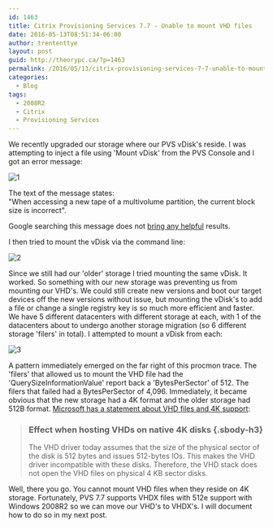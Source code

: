 ```yaml
---
id: 1463
title: Citrix Provisioning Services 7.7 - Unable to mount VHD files
date: 2016-05-13T08:51:34-06:00
author: trententtye
layout: post
guid: http://theorypc.ca/?p=1463
permalink: /2016/05/13/citrix-provisioning-services-7-7-unable-to-mount-vhd-files/
categories:
  - Blog
tags:
  - 2008R2
  - Citrix
  - Provisioning Services
---
```

We recently upgraded our storage where our PVS vDisk's reside.  I was attempting to inject a file using 'Mount vDisk' from the PVS Console and I got an error message:

<img class="alignnone size-full wp-image-1464 aligncenter" src="/wp-content/uploads/2016/05/1.png" alt="1" width="421" height="412" srcset="/wp-content/uploads/2016/05/1.png 421w, /wp-content/uploads/2016/05/1-300x294.png 300w, /wp-content/uploads/2016/05/1-50x50.png 50w" sizes="(max-width: 421px) 100vw, 421px" /> 

The text of the message states:  
"When accessing a new tape of a multivolume partition, the current block size is incorrect".

Google searching this message does not [bring any helpful](https://msdn.microsoft.com/en-us/library/ms838179.aspx) results.

I then tried to mount the vDisk via the command line:

<img class="aligncenter size-full wp-image-1465" src="/wp-content/uploads/2016/05/2.png" alt="2" width="1093" height="188" srcset="/wp-content/uploads/2016/05/2.png 1093w, /wp-content/uploads/2016/05/2-300x52.png 300w, /wp-content/uploads/2016/05/2-768x132.png 768w, /wp-content/uploads/2016/05/2-1024x176.png 1024w" sizes="(max-width: 1093px) 100vw, 1093px" /> 

Since we still had our 'older' storage I tried mounting the same vDisk.  It worked.  So something with our new storage was preventing us from mounting our VHD's.  We could still create new versions and boot our target devices off the new versions without issue, but mounting the vDisk's to add a file or change a single registry key is so much more efficient and faster.  We have 5 different datacenters with different storage at each, with 1 of the datacenters about to undergo another storage migration (so 6 different storage 'filers' in total).  I attempted to mount a vDisk from each:

<img class="aligncenter size-full wp-image-1466" src="/wp-content/uploads/2016/05/3.png" alt="3" width="1536" height="205" srcset="/wp-content/uploads/2016/05/3.png 1536w, /wp-content/uploads/2016/05/3-300x40.png 300w, /wp-content/uploads/2016/05/3-768x103.png 768w, /wp-content/uploads/2016/05/3-1024x137.png 1024w" sizes="(max-width: 1536px) 100vw, 1536px" /> 

A pattern immediately emerged on the far right of this procmon trace.  The 'filers' that allowed us to mount the VHD file had the 'QuerySizeInformationValue' report back a 'BytesPerSector' of 512.  The filers that failed had a BytesPerSector of 4,096.  Immediately, it became obvious that the new storage had a 4K format and the older storage had 512B format.  [Microsoft has a statement about VHD files and 4K support](https://support.microsoft.com/en-us/kb/2515143):

> ### Effect when hosting VHDs on native 4K disks {.sbody-h3}
> 
> The VHD driver today assumes that the size of the physical sector of the disk is 512 bytes and issues 512-bytes IOs. This makes the VHD driver incompatible with these disks. Therefore, the VHD stack does not open the VHD files on physical 4 KB sector disks.

Well, there you go.  You cannot mount VHD files when they reside on 4K storage.  Fortunately, PVS 7.7 supports VHDX files with 512e support with Windows 2008R2 so we can move our VHD's to VHDX's.  I will document how to do so in my next post.

<!-- AddThis Advanced Settings generic via filter on the_content -->

<!-- AddThis Share Buttons generic via filter on the_content -->